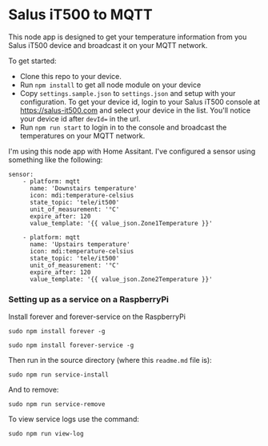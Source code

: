 # Salus iT500 to MQTT

This node app is designed to get your temperature information from you Salus iT500 device and broadcast it on your MQTT network.

To get started:

* Clone this repo to your device.
* Run `npm install` to get all node module on your device
* Copy `settings.sample.json` to `settings.json` and setup with your configuration. To get your device id, login to your Salus iT500 console at https://salus-it500.com and select your device in the list. You'll notice your device id after `devId=` in the url.
* Run `npm run start` to login in to the console and broadcast the temperatures on your MQTT network.

I'm using this node app with Home Assitant. I've configured a sensor using something like the following:

```
sensor:
    - platform: mqtt
      name: 'Downstairs temperature'
      icon: mdi:temperature-celsius
      state_topic: 'tele/it500'
      unit_of_measurement: '°C'
      expire_after: 120
      value_template: '{{ value_json.Zone1Temperature }}'

    - platform: mqtt
      name: 'Upstairs temperature'
      icon: mdi:temperature-celsius
      state_topic: 'tele/it500'
      unit_of_measurement: '°C'
      expire_after: 120
      value_template: '{{ value_json.Zone2Temperature }}'
```

### Setting up as a service on a RaspberryPi

Install forever and forever-service on the RaspberryPi

`sudo npm install forever -g`

`sudo npm install forever-service -g`

Then run in the source directory (where this `readme.md` file is):

`sudo npm run service-install`

And to remove:

`sudo npm run service-remove`

To view service logs use the command:

`sudo npm run view-log`
